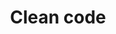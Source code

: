 ---
layout: category
title: 'Clean code'
comment: "클린 코드 작성 법들을 찾아보고 공부한 내용 정리하는 공간"
permalink: /Clean code/
---